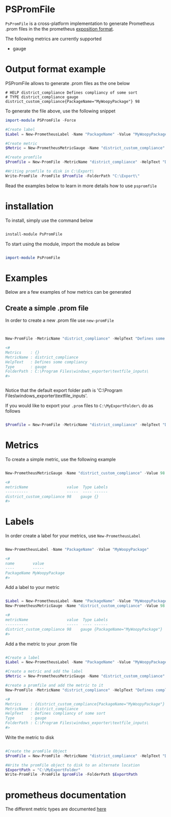 # PSPromFile

`PsPromFile` is a cross-platform implementation to generate Prometheus .prom files in the
 the prometheus [exposition format](https://prometheus.io/docs/instrumenting/exposition_formats/).

The following metrics are currently supported 
- gauge

# Output format example

PSPromFile allows to generate .prom files as the one below

```
# HELP district_compliance Defines compliancy of some sort
# TYPE district_compliance gauge
district_custom_compliance{PackageName="MyWoopyPackage"} 98

```

To generate the file above, use the following snippet

```powershell
import-module PSPromFile -Force

#Create label
$Label = New-PrometheusLabel -Name "PackageName" -Value "MyWoopyPackage"

#Create metric
$Metric = New-PrometheusMetricGauge -Name "district_custom_compliance" -Value 98 -Label $Label

#Create promfile
$Promfile = New-PromFile -MetricName "district_compliance" -HelpText "Defines compliancy of some sort" -Type Gauge -metrics $Metric

#Writing promfile to disk in C:\Export\
Write-PromFile -PromFile $Promfile -FolderPath "C:\Export\"

```

Read the examples below to learn in more details how to use `pspromfile`


# installation

To install, simply use the command below

```powershell

install-module PsPromFile

```

To start using the module, import the module  as below

```powershell

import-module PsPromFile

```


# Examples

Below are a few examples of how metrics can be generated


## Create a simple .prom file

In order to create a new .prom file use `new-promFile`

```powershell


New-PromFile -MetricName "district_compliance" -HelpText "Defines some compliancy" -Type Gauge 

<#
Metrics    : {}
MetricName : district_compliance
HelpText   : Defines some compliancy
Type       : gauge
FolderPath : C:\Program Files\windows_exporter\textfile_inputs\
#>



```

Notice that the default export folder path is 'C:\Program Files\windows_exporter\textfile_inputs\'.

If you would like to export your `.prom` files to `C:\MyExportFolder\` do as follows

```powershell

$Promfile = New-PromFile -MetricName "district_compliance" -HelpText "Defines compliancy of some sort" -Type Gauge  -FolderPath "C:\MyExportFolder\"

```


# Metrics

To create a simple metric, use the following example

```powershell

New-PrometheusMetricGauge -Name "district_custom_compliance" -Value 98

<#
metricName                 value  Type Labels
----------                 -----  ---- ------
district_custom_compliance 98    gauge {}
#>

```

# Labels

In order create a label for your metrics, use `New-PrometheusLabel` 

```powershell

New-PrometheusLabel -Name "PackageName" -Value "MyWoopyPackage"

<#
name        value
----        -----
PackageName MyWoopyPackage
#>

```

Add a label to your metric

```powershell

$Label = New-PrometheusLabel -Name "PackageName" -Value "MyWoopyPackage"
New-PrometheusMetricGauge -Name "district_custom_compliance" -Value 98 -Label $Label

<#
metricName                 value  Type Labels
----------                 -----  ---- ------
district_custom_compliance 98    gauge {PackageName="MyWoopyPackage"}
#>

```

Add a the metric to your .prom file

```powershell

#Create a label
$Label = New-PrometheusLabel -Name "PackageName" -Value "MyWoopyPackage"

#Create a metric and add the label
$Metric = New-PrometheusMetricGauge -Name "district_custom_compliance" -Value 98 -Label $Label

#create a promfile and add the metric to it
New-PromFile -MetricName "district_compliance" -HelpText "Defines compliancy of some sort" -Type Gauge -metrics $Metric

<#
Metrics    : {district_custom_compliance{PackageName="MyWoopyPackage"} 98}
MetricName : district_compliance
HelpText   : Defines compliancy of some sort
Type       : gauge
FolderPath : C:\Program Files\windows_exporter\textfile_inputs\
#>

```

Write the metric to disk

```powershell

#Create the promFile Object
$PromFile = New-PromFile -MetricName "district_compliance" -HelpText "Defines compliancy of some sort" -Type Gauge -metrics $Metric

#Write the promFile object to disk to an alternate location
$ExportPath = "C:\MyExportFolder"
Write-PromFile -PromFile $promFile -FolderPath $ExportPath 

```

# prometheus documentation

The different metric types are documented [here](https://prometheus.io/docs/concepts/metric_types/)